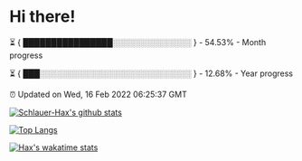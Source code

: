 # Hi there!

⏳ { ████████████████░░░░░░░░░░░░░░ } - 54.53% - Month progress

⏳ { ███░░░░░░░░░░░░░░░░░░░░░░░░░░░ } - 12.68% - Year progress

⏰ Updated on Wed, 16 Feb 2022 06:25:37 GMT


[![Schlauer-Hax's github stats](https://github-readme-stats.vercel.app/api?username=Schlauer-Hax&show_icons=true&theme=dark&count_private=true)](https://github.com/Schlauer-Hax)


[![Top Langs](https://github-readme-stats.vercel.app/api/top-langs/?username=Schlauer-Hax&layout=compact&theme=dark)](https://github.com/Schlauer-Hax?tab=repositories)


[![Hax's wakatime stats](https://github-readme-stats.vercel.app/api/wakatime?username=Hax&theme=dark)](https://wakatime.com/@Hax)

